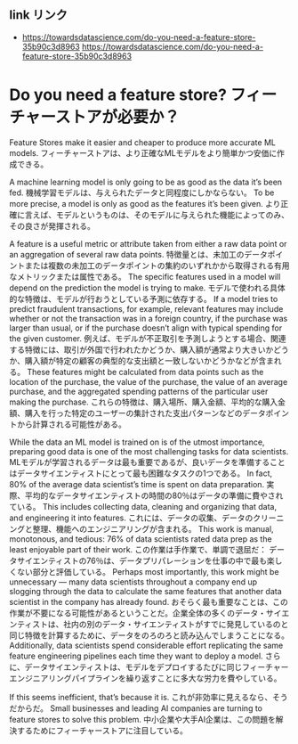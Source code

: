 ## link リンク

- https://towardsdatascience.com/do-you-need-a-feature-store-35b90c3d8963 https://towardsdatascience.com/do-you-need-a-feature-store-35b90c3d8963

# Do you need a feature store? フィーチャーストアが必要か？

Feature Stores make it easier and cheaper to produce more accurate ML models.
フィーチャーストアは、より正確なMLモデルをより簡単かつ安価に作成できる。

A machine learning model is only going to be as good as the data it’s been fed.
機械学習モデルは、与えられたデータと同程度にしかならない。
To be more precise, a model is only as good as the features it’s been given.
より正確に言えば、モデルというものは、そのモデルに与えられた機能によってのみ、その良さが発揮される。

A feature is a useful metric or attribute taken from either a raw data point or an aggregation of several raw data points.
特徴量とは、未加工のデータポイントまたは複数の未加工のデータポイントの集約のいずれかから取得される有用なメトリックまたは属性である。
The specific features used in a model will depend on the prediction the model is trying to make.
モデルで使われる具体的な特徴は、モデルが行おうとしている予測に依存する。
If a model tries to predict fraudulent transactions, for example, relevant features may include whether or not the transaction was in a foreign country, if the purchase was larger than usual, or if the purchase doesn’t align with typical spending for the given customer.
例えば、モデルが不正取引を予測しようとする場合、関連する特徴には、取引が外国で行われたかどうか、購入額が通常より大きいかどうか、購入額が特定の顧客の典型的な支出額と一致しないかどうかなどが含まれる。
These features might be calculated from data points such as the location of the purchase, the value of the purchase, the value of an average purchase, and the aggregated spending patterns of the particular user making the purchase.
これらの特徴は、購入場所、購入金額、平均的な購入金額、購入を行った特定のユーザーの集計された支出パターンなどのデータポイントから計算される可能性がある。

While the data an ML model is trained on is of the utmost importance, preparing good data is one of the most challenging tasks for data scientists.
MLモデルが学習されるデータは最も重要であるが、良いデータを準備することはデータサイエンティストにとって最も困難なタスクの1つである。
In fact, 80% of the average data scientist’s time is spent on data preparation.
実際、平均的なデータサイエンティストの時間の80％はデータの準備に費やされている。
This includes collecting data, cleaning and organizing that data, and engineering it into features.
これには、データの収集、データのクリーニングと整理、機能へのエンジニアリングが含まれる。
This work is manual, monotonous, and tedious: 76% of data scientists rated data prep as the least enjoyable part of their work.
この作業は手作業で、単調で退屈だ： データサイエンティストの76％は、データプリパレーションを仕事の中で最も楽しくない部分と評価している。
Perhaps most importantly, this work might be unnecessary — many data scientists throughout a company end up slogging through the data to calculate the same features that another data scientist in the company has already found.
おそらく最も重要なことは、この作業が不要になる可能性があるということだ。企業全体の多くのデータ・サイエンティストは、社内の別のデータ・サイエンティストがすでに発見しているのと同じ特徴を計算するために、データをのろのろと読み込んでしまうことになる。
Additionally, data scientists spend considerable effort replicating the same feature engineering pipelines each time they want to deploy a model.
さらに、データサイエンティストは、モデルをデプロイするたびに同じフィーチャーエンジニアリングパイプラインを繰り返すことに多大な労力を費やしている。

If this seems inefficient, that’s because it is.
これが非効率に見えるなら、そうだからだ。
Small businesses and leading AI companies are turning to feature stores to solve this problem.
中小企業や大手AI企業は、この問題を解決するためにフィーチャーストアに注目している。
